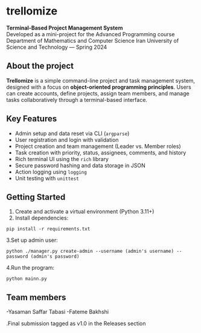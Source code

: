 # trellomize
**Terminal-Based Project Management System**  
Developed as a mini-project for the Advanced Programming course  
Department of Mathematics and Computer Science
Iran University of Science and Technology — Spring 2024

## About the project
**Trellomize** is a simple command-line project and task management system, designed with a focus on **object-oriented programming principles**. Users can create accounts, define projects, assign team members, and manage tasks collaboratively through a terminal-based interface.

## Key Features
- Admin setup and data reset via CLI (`argparse`)
- User registration and login with validation
- Project creation and team management (Leader vs. Member roles)
- Task creation with priority, status, assignees, comments, and history
- Rich terminal UI using the `rich` library
- Secure password hashing and data storage in JSON
- Action logging using `logging`
- Unit testing with `unittest`

## Getting Started
1. Create and activate a virtual environment (Python 3.11+)
2. Install dependencies:
```
pip install -r requirements.txt
```
3.Set up admin user:
```
python ./manager.py create-admin --username (admin's username) --password (admin's password)
```
4.Run the program:
```
python mainn.py
```

## Team members
-Yasaman Saffar Tabasi
-Fateme Bakhshi

.Final submission tagged as v1.0 in the Releases section
